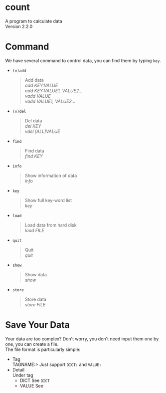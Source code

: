 # count
  A program to calculate data<br>
  Version 2.2.0

# Command
  We have several command to control data, you can find them by typing `key`.
  * `(v)add`
    >Add data<br>
    *add KEY:VALUE*<br>
    *add KEY:VALUE1, VALUE2...*<br>
    *vadd VALUE*<br>
    *vadd VALUE1, VALUE2...*
  * `(v)del`
    >Del data<br>
    *del KEY*<br>
    *vdel [ALL]VALUE*
  * `find`
    >Find data<br>
    *find KEY*
  * `info`
    >Show information of data<br>
    *info*
  * `key`
    >Show full key-word list<br>
    *key*
  * `load`
    > Load data from hard disk<br>
    *load FILE*
  * `quit`
    >Quit<br>
    *quit*
  * `show`
    >Show data<br>
    *show*
  * `store`
    > Store data<br>
    *store FILE*
# Save Your Data
  Your data are too complex? Don't worry, you don't need input them one by one, you can create a file.<br>
  The file format is particularly simple:<br>
  * Tag<br>
    TAGNAME:> Just support `DICT:` and `VALUE:`
  * Detail<br>
    Under tag
    * DICT
      See `DICT`
    * VALUE
      See
